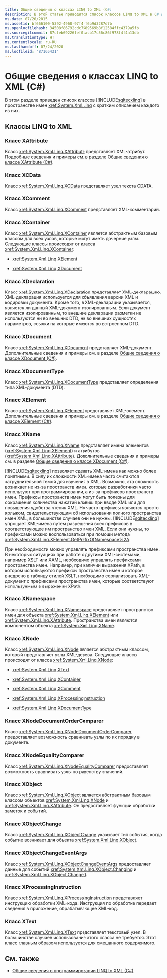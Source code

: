 ```yaml
---
title: Общие сведения о классах LINQ to XML (C#)
description: В этой статье приводится список классов LINQ to XML в C# в пространстве имен System.Xml.Linq с кратким описанием каждого из них.
ms.date: 07/20/2015
ms.assetid: bf666100-5392-4968-97f4-f6b9d3287d7b
ms.openlocfilehash: 34508f86792cdc7589569b8f12584ffc4379a5fb
ms.sourcegitcommit: 87cfeb69226fef01acb17c56c86f978f4f4a13db
ms.translationtype: HT
ms.contentlocale: ru-RU
ms.lasthandoff: 07/24/2020
ms.locfileid: "87165431"
---
```

# <a name="linq-to-xml-classes-overview-c"></a>Общие сведения о классах LINQ to XML (C#)
В этом разделе приведен список классов [!INCLUDE[sqltecxlinq](~/includes/sqltecxlinq-md.md)] в пространстве имен <xref:System.Xml.Linq> с кратким описанием каждого из них.  
  
## <a name="linq-to-xml-classes"></a>Классы LINQ to XML  
  
### <a name="xattribute-class"></a>Класс XAttribute  
 Класс <xref:System.Xml.Linq.XAttribute> представляет XML-атрибут. Подробные сведения и примеры см. в разделе [Общие сведения о классе XAttribute (C#)](./xattribute-class-overview.md).  
  
### <a name="xcdata-class"></a>Класс XCData  
 Класс <xref:System.Xml.Linq.XCData> представляет узел текста CDATA.  
  
### <a name="xcomment-class"></a>Класс XComment  
 Класс <xref:System.Xml.Linq.XComment> представляет XML-комментарий.  
  
### <a name="xcontainer-class"></a>Класс XContainer  
 Класс <xref:System.Xml.Linq.XContainer> является абстрактным базовым классом для всех узлов, которые могут иметь дочерние узлы. Следующие классы происходят от класса <xref:System.Xml.Linq.XContainer>:  
  
- <xref:System.Xml.Linq.XElement>  
  
- <xref:System.Xml.Linq.XDocument>  
  
### <a name="xdeclaration-class"></a>Класс XDeclaration  
 Класс <xref:System.Xml.Linq.XDeclaration> представляет XML-декларацию. XML-декларация используется для объявления версии XML и кодировки документа. Кроме того, в XML-декларации указывается, является ли данный XML-документ изолированным. Если документ является изолированным, то внешние декларации разметки не используются ни во внешних DTD, ни во внешних сущностях параметров, ссылки на которые имеются во встроенном DTD.  
  
### <a name="xdocument-class"></a>Класс XDocument  
 Класс <xref:System.Xml.Linq.XDocument> представляет XML-документ. Дополнительные сведения и примеры см. в разделе [Общие сведения о классе XDocument (C#)](./xdocument-class-overview.md).  
  
### <a name="xdocumenttype-class"></a>Класс XDocumentType  
 Класс <xref:System.Xml.Linq.XDocumentType> представляет определения типа XML-документа (DTD).  
  
### <a name="xelement-class"></a>Класс XElement  
 Класс <xref:System.Xml.Linq.XElement> представляет XML-элемент. Дополнительные сведения и примеры см. в разделе [Общие сведения о классе XElement (C#)](./xelement-class-overview.md).  
  
### <a name="xname-class"></a>Класс XName  
 Класс <xref:System.Xml.Linq.XName> представляет имена элементов (<xref:System.Xml.Linq.XElement>) и атрибутов (<xref:System.Xml.Linq.XAttribute>). Дополнительные сведения и примеры см. в разделе [Общие сведения о классе XDocument (C#)](./xdocument-class-overview.md).  
  
 [!INCLUDE[sqltecxlinq](~/includes/sqltecxlinq-md.md)] позволяет сделать XML-имена как можно более понятными. В силу их сложности XML-имена часто считаются затруднительной темой для изучения в XML. Возможно, эта сложность возникает не из-за пространств имен, которые разработчики часто используют при программировании, а из-за префиксов пространств имен. Префиксы пространств имен могут быть полезны для сокращения количества нажатий клавиш при вводе XML или для повышения удобства чтения XML. Но часто префиксы являются просто ярлыком, свидетельствующим об использовании полного пространства имен XML, в большинстве случаев они не нужны. [!INCLUDE[sqltecxlinq](~/includes/sqltecxlinq-md.md)] упрощает XML-имена путем разрешения всех префиксов в соответствующее им пространство имен XML. Если они нужны, то префиксами можно воспользоваться при помощи метода <xref:System.Xml.Linq.XElement.GetPrefixOfNamespace%2A>.  
  
 При необходимости можно управлять префиксами пространства имен. В некоторых ситуациях при работе с другими XML-системами, например XSLT или XAML, необходимо управлять префиксами пространства имен. Например, при наличии выражения XPath, в котором используются префиксы пространства имен и которое внедрено в таблицу стилей XSLT, необходимо сериализовать XML-документ с префиксами пространства имен, которые соответствуют используемым в выражении XPath.  
  
### <a name="xnamespace-class"></a>Класс XNamespace  
 Класс <xref:System.Xml.Linq.XNamespace> представляет пространство имен для объекта <xref:System.Xml.Linq.XElement> или <xref:System.Xml.Linq.XAttribute>. Пространства имен являются компонентом объекта <xref:System.Xml.Linq.XName>.  
  
### <a name="xnode-class"></a>Класс XNode  
 Класс <xref:System.Xml.Linq.XNode> является абстрактным классом, который представляет узлы XML-дерева. Следующие классы происходят от класса <xref:System.Xml.Linq.XNode>:  
  
- <xref:System.Xml.Linq.XText>  
  
- <xref:System.Xml.Linq.XContainer>  
  
- <xref:System.Xml.Linq.XComment>  
  
- <xref:System.Xml.Linq.XProcessingInstruction>  
  
- <xref:System.Xml.Linq.XDocumentType>  
  
### <a name="xnodedocumentordercomparer-class"></a>Класс XNodeDocumentOrderComparer  
 Класс <xref:System.Xml.Linq.XNodeDocumentOrderComparer> предоставляет возможность сравнивать узлы по их порядку в документе.  
  
### <a name="xnodeequalitycomparer-class"></a>Класс XNodeEqualityComparer  
 Класс <xref:System.Xml.Linq.XNodeEqualityComparer> предоставляет возможность сравнивать узлы по равенству значений.  
  
### <a name="xobject-class"></a>Класс XObject  
 Класс <xref:System.Xml.Linq.XObject> является абстрактным базовым классом объектов <xref:System.Xml.Linq.XNode> и <xref:System.Xml.Linq.XAttribute>. Он предоставляет функции обработки заметок и событий.  
  
### <a name="xobjectchange-class"></a>Класс XObjectChange  
 Класс <xref:System.Xml.Linq.XObjectChange> указывает тип события, когда событие возникает для объекта <xref:System.Xml.Linq.XObject>.  
  
### <a name="xobjectchangeeventargs-class"></a>Класс XObjectChangeEventArgs  
 Класс <xref:System.Xml.Linq.XObjectChangeEventArgs> предоставляет данные для событий <xref:System.Xml.Linq.XObject.Changing> и <xref:System.Xml.Linq.XObject.Changed>.  
  
### <a name="xprocessinginstruction-class"></a>Класс XProcessingInstruction  
 Класс <xref:System.Xml.Linq.XProcessingInstruction> представляет инструкцию обработки XML-кода. Инструкция по обработке передает сведения в приложение, обрабатывающее XML-код.  
  
### <a name="xtext-class"></a>Класс XText  
 Класс <xref:System.Xml.Linq.XText> представляет текстовый узел. В большинстве случаев использование этого класса не требуется. Этот класс главным образом используется для смешанного содержимого.  
  
## <a name="see-also"></a>См. также

- [Общие сведения о программировании LINQ to XML (C#)](./linq-to-xml-overview.md)
